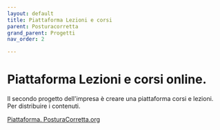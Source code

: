 ```yaml
---
layout: default
title: Piattaforma Lezioni e corsi
parent: Posturacorretta
grand_parent: Progetti
nav_order: 2

---
```



# Piattaforma Lezioni e corsi online.

Il secondo progetto dell'impresa è creare una piattaforma corsi e lezioni. 
Per distribuire i contenuti. 

<a href="https://www.posturacorretta.org/" target="_blank">Piattaforma. PosturaCorretta.org <a>

